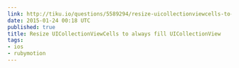 ```yaml
---
link: http://tiku.io/questions/5589294/resize-uicollectionviewcells-to-always-fill-uicollectionview
date: 2015-01-24 00:18 UTC
published: true
title: Resize UICollectionViewCells to always fill UICollectionView
tags:
- ios
- rubymotion
---
```



